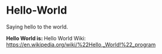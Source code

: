 # Hello-World
Saying hello to the world.

<b>Hello World is: </b>
Hello World Wiki: https://en.wikipedia.org/wiki/%22Hello,_World!%22_program
